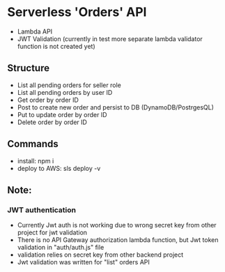 
# Serverless 'Orders' API
- Lambda API
- JWT Validation (currently in test more separate  lambda validator function is not created yet)

## Structure
- List all pending orders for seller role
- List all pending orders by user ID
- Get order by order ID
- Post to create new order and persist to DB (DynamoDB/PostrgesQL)
- Put to update order by order ID
- Delete order by order ID

## Commands
- install: npm i
- deploy to AWS: sls deploy -v

## Note:
### JWT authentication 
 - Currently Jwt auth is not working due to wrong secret key from other project for jwt validation 
 - There is no API Gateway authorization lambda function, but Jwt token validation in "auth/auth.js" file
 - validation relies on secret key from other backend project
 - Jwt validation was written for "list" orders API 
 
